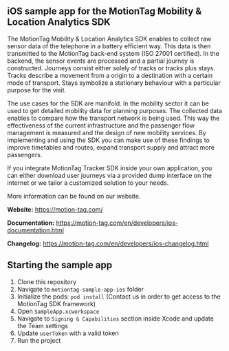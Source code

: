 ## iOS sample app for the MotionTag Mobility & Location Analytics SDK

The MotionTag Mobility & Location Analytics SDK enables to collect raw sensor data of the telephone in
a battery efficient way. This data is then transmitted to the MotionTag back-end system (ISO 27001 certified).
In the backend, the sensor events are processed and a partial journey is constructed. Journeys consist
either solely of tracks or tracks plus stays. Tracks describe a movement from a origin to a destination with
a certain mode of transport. Stays symbolize a stationary behaviour with a particular purpose for the visit.

The use cases for the SDK are manifold. In the mobility sector it can be used to get detailed mobility data
for planning purposes. The collected data enables to compare how the transport network is being used.
This way the effectiveness of the current infrastructure and the passenger flow management is measured and
the design of new mobility services. By implementing and using the SDK you can make use of these findings
to improve timetables and routes, expand transport supply and attract more passengers.

If you integrate MotionTag Tracker SDK inside your own application, you can either download
user journeys via a provided dump interface on the internet or we tailor a customized solution to
your needs.

More information can be found on our website.

**Website:** https://motion-tag.com/

**Documentation:** https://motion-tag.com/en/developers/ios-documentation.html

**Changelog:** https://motion-tag.com/en/developers/ios-changelog.html


## Starting the sample app

1. Clone this repository
2. Navigate to `motiontag-sample-app-ios` folder
3. Initialize the pods: `pod install` (Contact us in order to get access to the MotionTag SDK framework)
4. Open `SampleApp.xcworkspace`
5. Navigate to `Signing & Capabilities` section inside Xcode and update the Team settings
6. Update `userToken` with a valid token
7. Run the project